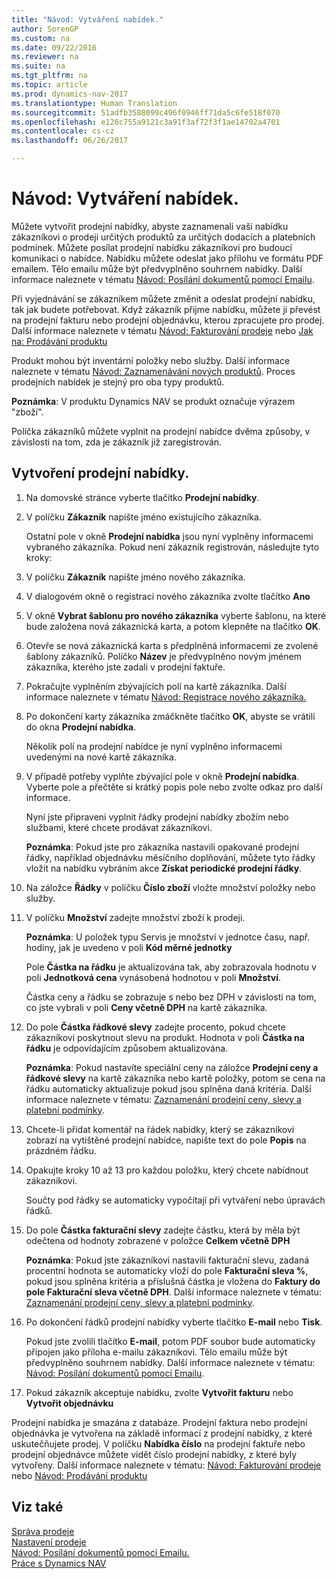 ```yaml
---
title: "Návod: Vytváření nabídek."
author: SorenGP
ms.custom: na
ms.date: 09/22/2016
ms.reviewer: na
ms.suite: na
ms.tgt_pltfrm: na
ms.topic: article
ms.prod: dynamics-nav-2017
ms.translationtype: Human Translation
ms.sourcegitcommit: 51adfb3588099c496f0946ff71da5c6fe518f070
ms.openlocfilehash: e126c755a9121c3a91f3af72f3f1ae14702a4701
ms.contentlocale: cs-cz
ms.lasthandoff: 06/26/2017

---
```


# <a name="how-to-make-offers"></a>Návod: Vytváření nabídek.
Můžete vytvořit prodejní nabídky, abyste zaznamenali vaši nabídku zákazníkovi o prodeji určitých produktů za určitých dodacích a platebních podmínek. Můžete posílat prodejní nabídku zákazníkovi pro budoucí komunikaci o nabídce. Nabídku můžete odeslat jako přílohu ve formátu PDF emailem. Tělo emailu může být předvyplněno souhrnem nabídky. Další informace naleznete v tématu [Návod: Posílání dokumentů pomocí Emailu](ui-how-send-documents-email.md).

Při vyjednávání se zákazníkem můžete změnit a odeslat prodejní nabídku, tak jak budete potřebovat. Když zákazník přijme nabídku, můžete ji převést na prodejní fakturu nebo prodejní objednávku, kterou zpracujete pro prodej. Další informace naleznete v tématu [Návod: Fakturování prodeje](sales-how-invoice-sales.md) nebo [Jak na: Prodávání produktu](sales-how-sell-products.md)

Produkt mohou být inventární položky nebo služby. Další informace naleznete v tématu [Návod: Zaznamenávání nových produktů](inventory-how-register-new-products.md). Proces prodejních nabídek je stejný pro oba typy produktů.

**Poznámka**: V produktu Dynamics NAV se produkt označuje výrazem "zboží".

Políčka zákazníků můžete vyplnit na prodejní nabídce dvěma způsoby, v závislosti na tom, zda je zákazník již zaregistrován.

## <a name="to-create-a-sales-quote"></a>Vytvoření prodejní nabídky.
1. Na domovské stránce vyberte tlačítko **Prodejní nabídky**.  
2. V políčku **Zákazník** napište jméno existujícího zákazníka.

    Ostatní pole v okně **Prodejní nabídka** jsou nyní vyplněny informacemi vybraného zákazníka. Pokud není zákazník registrován, následujte tyto kroky:

3. V políčku **Zákazník** napište jméno nového zákazníka.
4. V dialogovém okně o registraci nového zákazníka zvolte tlačítko **Ano**
5. V okně **Vybrat šablonu pro nového zákazníka** vyberte šablonu, na které bude založena nová zákaznická karta, a potom klepněte na tlačítko **OK**.
6. Otevře se nová zákaznická karta s předplněná informacemi ze zvolené šablony zákazníků. Políčko **Název** je předvyplněno novým jménem zákazníka, kterého jste zadali v prodejní faktuře.
7. Pokračujte vyplněním zbývajících polí na kartě zákazníka. Další informace naleznete v tématu [Návod: Registrace nového zákazníka.](sales-how-register-new-customers.md)  
8. Po dokončení karty zákazníka zmáčkněte tlačítko **OK**, abyste se vrátili do okna **Prodejní nabídka**.

    Několik polí na prodejní nabídce je nyní vyplněno informacemi uvedenými na nové kartě zákazníka.
9. V případě potřeby vyplňte zbývající pole v okně **Prodejní nabídka**. Vyberte pole a přečtěte si krátký popis pole nebo zvolte odkaz pro další informace.

    Nyní jste připraveni vyplnit řádky prodejní nabídky zbožím nebo službami, které chcete prodávat zákazníkovi.

    **Poznámka**: Pokud jste pro zákazníka nastavili opakované prodejní řádky, například objednávku měsíčního doplňování, můžete tyto řádky vložit na nabídku vybráním akce **Získat periodické prodejní řádky**.
10. Na záložce **Řádky** v políčku **Číslo zboží** vložte množství položky nebo služby.
11. V políčku **Množství** zadejte množství zboží k prodeji.

    **Poznámka**: U položek typu Servis je množství v jednotce času, např. hodiny, jak je uvedeno v poli **Kód měrné jednotky**

    Pole **Částka na řádku** je aktualizována tak, aby zobrazovala hodnotu v poli **Jednotková cena** vynásobená hodnotou v poli **Množství**.

    Částka ceny a řádku se zobrazuje s nebo bez DPH v závislosti na tom, co jste vybrali v poli **Ceny včetně DPH** na kartě zákazníka.
12. Do pole **Částka řádkové slevy** zadejte procento, pokud chcete zákazníkovi poskytnout slevu na produkt. Hodnota v poli **Částka na řádku** je odpovídajícím způsobem aktualizována.

    **Poznámka**: Pokud nastavíte speciální ceny na záložce **Prodejní ceny a řádkové slevy** na kartě zákazníka nebo kartě položky, potom se cena na řádku automaticky aktualizuje pokud jsou splněna daná kritéria. Další informace naleznete v tématu: [Zaznamenání prodejní ceny, slevy a platební podmínky](sales-how-record-sales-price-discount-payment-agreements.md).
13. Chcete-li přidat komentář na řádek nabídky, který se zákazníkovi zobrazí na vytištěné prodejní nabídce, napište text do pole **Popis** na prázdném řádku.  
14. Opakujte kroky 10 až 13 pro každou položku, který chcete nabídnout zákazníkovi.

    Součty pod řádky se automaticky vypočítají při vytváření nebo úpravách řádků.
15. Do pole **Částka fakturační slevy** zadejte částku, která by měla být odečtena od hodnoty zobrazené v položce **Celkem včetně DPH**

    **Poznámka**: Pokud jste zákazníkovi nastavili fakturační slevu, zadaná procentní hodnota se automaticky vloží do pole **Fakturační sleva %**, pokud jsou splněna kritéria a příslušná částka je vložena do **Faktury do pole Fakturační sleva včetně DPH**. Další informace naleznete v tématu: [Zaznamenání prodejní ceny, slevy a platební podmínky](sales-how-record-sales-price-discount-payment-agreements.md).
16. Po dokončení řádků prodejní nabídky vyberte tlačítko **E-mail** nebo **Tisk**.

    Pokud jste zvolili tlačítko **E-mail**, potom PDF soubor bude automaticky připojen jako příloha e-mailu zákazníkovi. Tělo emailu může být předvyplněno souhrnem nabídky. Další informace naleznete v tématu: [Návod: Posílání dokumentů pomocí Emailu](ui-how-send-documents-email.md).
17. Pokud zákazník akceptuje nabídku, zvolte **Vytvořit fakturu** nebo **Vytvořit objednávku**

Prodejní nabídka je smazána z databáze. Prodejní faktura nebo prodejní objednávka je vytvořena na základě informací z prodejní nabídky, z které uskutečňujete prodej. V políčku **Nabídka číslo** na prodejní faktuře nebo prodejní objednávce můžete vidět číslo prodejní nabídky, z které byly vytvořeny. Další informace naleznete v tématu: [Návod: Fakturování prodeje](sales-how-invoice-sales.md) nebo [Návod: Prodávání produktu](sales-how-sell-products.md)

## <a name="see-also"></a>Viz také  
[Správa prodeje](sales-manage-sales.md)  
[Nastavení prodeje](sales-setup-sales.md)  
[Návod: Posílání dokumentů pomocí Emailu.](ui-how-send-documents-email.md)  
[Práce s Dynamics NAV](ui-work-product.md)

